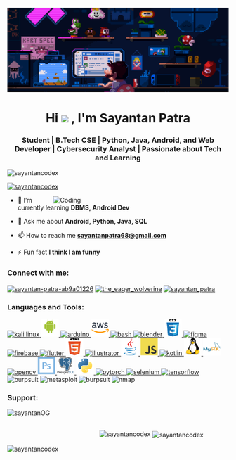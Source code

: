 ![Banner](https://github.com/sayantancodex/sayantancodex/blob/main/coder.gif)
<h1 align="center">Hi <img src="https://raw.githubusercontent.com/MartinHeinz/MartinHeinz/master/wave.gif" width="30px">
, I'm Sayantan Patra </h1>
<h3 align="center">Student | B.Tech CSE | Python, Java, Android, and Web Developer | Cybersecurity Analyst | Passionate about Tech and Learning</h3>

<p align="left"> <img src="https://komarev.com/ghpvc/?username=sayantancodex&label=Profile%20views&color=0e75b6&style=flat" alt="sayantancodex" /> </p>

<p align="left"> <a href="https://github.com/ryo-ma/github-profile-trophy"><img src="https://github-profile-trophy.vercel.app/?username=sayantancodex" alt="sayantancodex" /></a> </p>

<img align="right" alt="Coding" width="400" src="https://media.tenor.com/zzntm2_9B3gAAAAC/hacker.gif"/>


- 🌱 I’m currently learning **DBMS, Android Dev**

- 💬 Ask me about **Android, Python, Java, SQL**

- 📫 How to reach me **sayantanpatra68@gmail.com**

- ⚡ Fun fact **I think I am funny**

<h3 align="left">Connect with me:</h3>
<p align="left">
<a href="https://linkedin.com/in/sayantan-patra-ab9a01226" target="blank"><img align="center" src="https://raw.githubusercontent.com/rahuldkjain/github-profile-readme-generator/master/src/images/icons/Social/linked-in-alt.svg" alt="sayantan-patra-ab9a01226" height="30" width="40" /></a>
<a href="https://instagram.com/the_eager_wolverine" target="blank"><img align="center" src="https://raw.githubusercontent.com/rahuldkjain/github-profile-readme-generator/master/src/images/icons/Social/instagram.svg" alt="the_eager_wolverine" height="30" width="40" /></a>
<a href="https://www.leetcode.com/sayantan_patra" target="blank"><img align="center" src="https://raw.githubusercontent.com/rahuldkjain/github-profile-readme-generator/master/src/images/icons/Social/leet-code.svg" alt="sayantan_patra" height="30" width="40" /></a>
</p>

<h3 align="left">Languages and Tools:</h3>
<p align="left"> <a href="https://www.kali.org/" target="_blank" rel="noreferrer"> <img src="https://seeklogo.com/images/K/kali-linux-logo-AED181186E-seeklogo.com.png" alt="kali linux" width="40" height="40"/> </a> <a href="https://developer.android.com" target="_blank" rel="noreferrer"> <img src="https://raw.githubusercontent.com/devicons/devicon/master/icons/android/android-original-wordmark.svg" alt="android" width="40" height="40"/> </a> <a href="https://www.arduino.cc/" target="_blank" rel="noreferrer"> <img src="https://cdn.worldvectorlogo.com/logos/arduino-1.svg" alt="arduino" width="40" height="40"/> </a> <a href="https://aws.amazon.com" target="_blank" rel="noreferrer"> <img src="https://raw.githubusercontent.com/devicons/devicon/master/icons/amazonwebservices/amazonwebservices-original-wordmark.svg" alt="aws" width="40" height="40"/> </a> <a href="https://www.gnu.org/software/bash/" target="_blank" rel="noreferrer"> <img src="https://www.vectorlogo.zone/logos/gnu_bash/gnu_bash-icon.svg" alt="bash" width="40" height="40"/> </a> <a href="https://www.blender.org/" target="_blank" rel="noreferrer"> <img src="https://download.blender.org/branding/community/blender_community_badge_white.svg" alt="blender" width="40" height="40"/> </a> <a href="https://www.w3schools.com/css/" target="_blank" rel="noreferrer"> <img src="https://raw.githubusercontent.com/devicons/devicon/master/icons/css3/css3-original-wordmark.svg" alt="css3" width="40" height="40"/> </a> <a href="https://www.figma.com/" target="_blank" rel="noreferrer"> <img src="https://www.vectorlogo.zone/logos/figma/figma-icon.svg" alt="figma" width="40" height="40"/> </a> <a href="https://firebase.google.com/" target="_blank" rel="noreferrer"> <img src="https://www.vectorlogo.zone/logos/firebase/firebase-icon.svg" alt="firebase" width="40" height="40"/> </a> <a href="https://flutter.dev" target="_blank" rel="noreferrer"> <img src="https://www.vectorlogo.zone/logos/flutterio/flutterio-icon.svg" alt="flutter" width="40" height="40"/> </a> <a href="https://www.w3.org/html/" target="_blank" rel="noreferrer"> <img src="https://raw.githubusercontent.com/devicons/devicon/master/icons/html5/html5-original-wordmark.svg" alt="html5" width="40" height="40"/> </a> <a href="https://www.adobe.com/in/products/illustrator.html" target="_blank" rel="noreferrer"> <img src="https://www.vectorlogo.zone/logos/adobe_illustrator/adobe_illustrator-icon.svg" alt="illustrator" width="40" height="40"/> </a> <a href="https://www.java.com" target="_blank" rel="noreferrer"> <img src="https://raw.githubusercontent.com/devicons/devicon/master/icons/java/java-original.svg" alt="java" width="40" height="40"/> </a> <a href="https://developer.mozilla.org/en-US/docs/Web/JavaScript" target="_blank" rel="noreferrer"> <img src="https://raw.githubusercontent.com/devicons/devicon/master/icons/javascript/javascript-original.svg" alt="javascript" width="40" height="40"/> </a> <a href="https://kotlinlang.org" target="_blank" rel="noreferrer"> <img src="https://www.vectorlogo.zone/logos/kotlinlang/kotlinlang-icon.svg" alt="kotlin" width="40" height="40"/> </a> <a href="https://www.linux.org/" target="_blank" rel="noreferrer"> <img src="https://raw.githubusercontent.com/devicons/devicon/master/icons/linux/linux-original.svg" alt="linux" width="40" height="40"/> </a> <a href="https://www.mysql.com/" target="_blank" rel="noreferrer"> <img src="https://raw.githubusercontent.com/devicons/devicon/master/icons/mysql/mysql-original-wordmark.svg" alt="mysql" width="40" height="40"/> </a> <a href="https://opencv.org/" target="_blank" rel="noreferrer"> <img src="https://www.vectorlogo.zone/logos/opencv/opencv-icon.svg" alt="opencv" width="40" height="40"/> </a> <a href="https://www.photoshop.com/en" target="_blank" rel="noreferrer"> <img src="https://raw.githubusercontent.com/devicons/devicon/master/icons/photoshop/photoshop-line.svg" alt="photoshop" width="40" height="40"/> </a> <a href="https://www.postgresql.org" target="_blank" rel="noreferrer"> <img src="https://raw.githubusercontent.com/devicons/devicon/master/icons/postgresql/postgresql-original-wordmark.svg" alt="postgresql" width="40" height="40"/> </a> <a href="https://www.python.org" target="_blank" rel="noreferrer"> <img src="https://raw.githubusercontent.com/devicons/devicon/master/icons/python/python-original.svg" alt="python" width="40" height="40"/> </a> <a href="https://pytorch.org/" target="_blank" rel="noreferrer"> <img src="https://www.vectorlogo.zone/logos/pytorch/pytorch-icon.svg" alt="pytorch" width="40" height="40"/> </a> <a href="https://www.selenium.dev" target="_blank" rel="noreferrer"> <img src="https://raw.githubusercontent.com/detain/svg-logos/780f25886640cef088af994181646db2f6b1a3f8/svg/selenium-logo.svg" alt="selenium" width="40" height="40"/> </a> <a href="https://www.tensorflow.org" target="_blank" rel="noreferrer"> <img src="https://www.vectorlogo.zone/logos/tensorflow/tensorflow-icon.svg" alt="tensorflow" width="40" height="40"/> </a> <a herf="https://www.kali.org/tools/john/" taget="_blank" rel="noreferer"> <img src="https://www.kali.org/tools/john/images/john-logo.svg" alt="burpsuit" width="40" height="40"></a> <a herf="https://www.kali.org/tools/metasploit-framework/" taget="_blank" rel="noreferer"> <img src="https://www.kali.org/tools/metasploit-framework/images/metasploit-framework-logo.svg" alt="metasploit" width="40" height="40"></a> <a herf="https://www.kali.org/tools/burpsuite/" taget="_blank" rel="noreferer"> <img src="https://www.kali.org/tools/burpsuite/images/burpsuite-logo.svg" alt="burpsuit" width="40" height="40"></a> <a herf="https://www.kali.org/tools/nmap/" taget="_blank" rel="noreferer"> <img src="https://www.kali.org/tools/nmap/images/nmap-logo.svg" alt="nmap" width="40" height="40"></a>  </p>

<h3 align="left">Support:</h3>
<p><a href="https://www.buymeacoffee.com/sayantanOG"> <img align="left" src="https://cdn.buymeacoffee.com/buttons/v2/default-yellow.png" height="50" width="210" alt="sayantanOG" /></a></p><br><br>

<p><img align="left" src="https://github-readme-stats.vercel.app/api/top-langs?username=sayantancodex&show_icons=true&locale=en&layout=compact" alt="sayantancodex" /></p>

<p>&nbsp;<img align="center" src="https://github-readme-stats.vercel.app/api?username=sayantancodex&show_icons=true&locale=en" alt="sayantancodex" /></p>

<p><img align="center" src="https://github-readme-streak-stats.herokuapp.com/?user=sayantancodex&" alt="sayantancodex" /></p>
